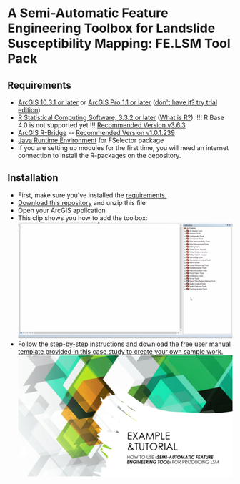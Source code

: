 # A Semi-Automatic Feature Engineering Toolbox for Landslide Susceptibility Mapping: FE.LSM Tool Pack
## Requirements

* [ArcGIS 10.3.1 or later](http://desktop.arcgis.com/en/desktop/) or [ArcGIS Pro 1.1 or later](http://pro.arcgis.com/en/pro-app/) ([don't have it? try trial edition](http://www.esri.com/software/arcgis/arcgis-for-desktop/free-trial))
* [R Statistical Computing Software, 3.3.2 or later](http://cran.cnr.berkeley.edu/bin/windows/base/) ([What is R?](http://www.r-project.org/about.html)). !!! R Base 4.0 is not supported yet !!! [Recommended Version v3.6.3](https://cran.r-project.org/bin/windows/base/old/3.6.3/)
* [ArcGIS R-Bridge](https://github.com/R-ArcGIS/r-bridge-install) -- [Recommended Version v1.0.1.239](https://github.com/R-ArcGIS/r-bridge/releases/tag/v1.0.1.239)
* [Java Runtime Environment](https://java.com/en/download/manual.jsp) for FSelector package
* If you are setting up modules for the first time, you will need an internet connection to install the R-packages on the depository.

## Installation

* First, make sure you've installed the [requirements.](https://github.com/emrehanks/R-ArcGIS/blob/master/README.md#requirements)
* [Download this repository](https://github.com/emrehanks/R-ArcGIS/archive/master.zip) and unzip this file
* Open your ArcGIS application
* This clip shows you how to add the toolbox:
![](https://github.com/emrehanks/R-ArcGIS/blob/master/img/addtoolbox1.gif)
* [Follow the step-by-step instructions and download the free user manual template provided in this case study to create your own sample work.](https://github.com/emrehanks/R-ArcGIS_Feature-Engineering_ToolPack/blob/main/EXAMPLE%20%26TUTORIAL.pdf)
![](https://github.com/emrehanks/R-ArcGIS_Feature-Engineering_ToolPack/blob/main/EXAMPLE%20%26TUTORIAL.jpg)

